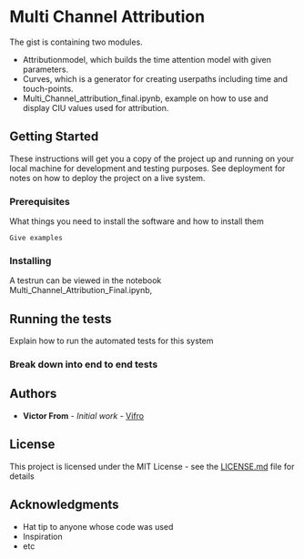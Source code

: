 # Multi Channel Attribution

The gist is containing two modules. 
  * Attributionmodel, which builds the time attention model with given parameters. 
  * Curves, which is a generator for creating userpaths including time and touch-points.
  * Multi_Channel_attribution_final.ipynb, example on how to use and display CIU values used for attribution.

## Getting Started

These instructions will get you a copy of the project up and running on your local machine for development and testing purposes. See deployment for notes on how to deploy the project on a live system.

### Prerequisites

What things you need to install the software and how to install them

```
Give examples
```

### Installing

A testrun can be viewed in the notebook Multi_Channel_Attribution_Final.ipynb, 

## Running the tests

Explain how to run the automated tests for this system

### Break down into end to end tests





## Authors

* **Victor From** - *Initial work* - [Vifro](https://github.com/vifro)


## License

This project is licensed under the MIT License - see the [LICENSE.md](LICENSE.md) file for details

## Acknowledgments

* Hat tip to anyone whose code was used
* Inspiration
* etc
